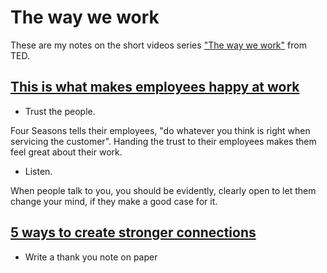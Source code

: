 # The way we work

These are my notes on the short videos series ["The way we work"](https://www.ted.com/series/the_way_we_work#season_1) from TED.

## [This is what makes employees happy at work](https://www.ted.com/talks/michael_c_bush_this_is_what_makes_employees_happy_at_work?referrer=playlist-the_way_we_work)

- Trust the people.

Four Seasons tells their employees, "do whatever you think is right when servicing the customer". Handing the trust to their employees makes them feel great about their work.

- Listen.

When people talk to you, you should be evidently, clearly open to let them change your mind, if they make a good case for it.

## [5 ways to create stronger connections](https://www.ted.com/talks/robert_reffkin_5_ways_to_create_stronger_connections?referrer=playlist-the_way_we_work_season_2)

- Write a thank you note on paper

